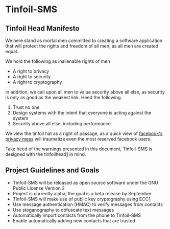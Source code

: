 Tinfoil-SMS
============

Tinfoil Head Manifesto
----------------------

We here stand as mortal men committed to creating a software application
that will protect the rights and freedom of all men, as all men are created
equal.

We hold the following as inalienable rights of men

+ A right to privacy
+ A right to security
+ A right to cryptography


In addition, we call upon all men to value security above all else, as
security is only as good as the weakest link. Heed the following.

1. Trust no one
2. Design systems with the intent that everyone is acting against the system
3. Security above all else, including performance


We view the tinfoil hat as a right of passage, as a quick view of
[facebook's privacy mess](http://www.nytimes.com/interactive/2010/05/12/business/facebook-privacy.html?ref=personaltech)
will traumatize even the most reserved facebook users.

Take heed of the warnings presented in this document, Tinfoil-SMS is designed with the tinfoilhead[1]
in mind.

[1]: https://en.wikipedia.org/wiki/Tinfoil_hat "Tinfoil Head"




Project Guidelines and Goals
----------------------------

+ Tinfoil-SMS will be released as open source software under the GNU Public License Version 2
+ Project is currently alpha, the goal is a beta release by September
+ Tinfoil-SMS will make use of public key cryptography using ECC[1]
+ Use message authentication (HMAC) to verify messages from contacts
+ Use steganography to obfuscate text messages
+ Automatically import contacts from the phone to Tinfoil-SMS
+ Enable automatically adding new contacts that are trusted

